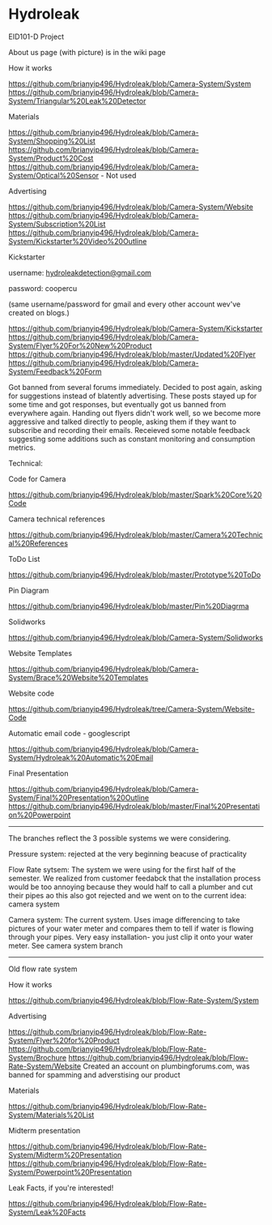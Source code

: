 Hydroleak
=========

EID101-D Project

About us page (with picture) is in the wiki page

How it works

https://github.com/brianyip496/Hydroleak/blob/Camera-System/System
https://github.com/brianyip496/Hydroleak/blob/Camera-System/Triangular%20Leak%20Detector

Materials

https://github.com/brianyip496/Hydroleak/blob/Camera-System/Shopping%20List
https://github.com/brianyip496/Hydroleak/blob/Camera-System/Product%20Cost
https://github.com/brianyip496/Hydroleak/blob/Camera-System/Optical%20Sensor  - Not used

Advertising

https://github.com/brianyip496/Hydroleak/blob/Camera-System/Website
https://github.com/brianyip496/Hydroleak/blob/Camera-System/Subscription%20List
https://github.com/brianyip496/Hydroleak/blob/Camera-System/Kickstarter%20Video%20Outline

Kickstarter 

username: hydroleakdetection@gmail.com

password: coopercu

(same username/password for gmail and every other account wev've created on blogs.)
            
https://github.com/brianyip496/Hydroleak/blob/Camera-System/Kickstarter
https://github.com/brianyip496/Hydroleak/blob/Camera-System/Flyer%20For%20New%20Product
https://github.com/brianyip496/Hydroleak/blob/master/Updated%20Flyer
https://github.com/brianyip496/Hydroleak/blob/Camera-System/Feedback%20Form

Got banned from several forums immediately. Decided to post again, asking for suggestions instead of blatently advertising.
These posts stayed up for some time and got responses, but eventually got us banned from everywhere again.
Handing out flyers didn't work well, so we become more aggressive and talked directly to people, asking them if they want
to subscribe and recording their emails. Receieved some notable feedback suggesting some additions such as constant monitoring and consumption metrics.

Technical:

Code for Camera

https://github.com/brianyip496/Hydroleak/blob/master/Spark%20Core%20Code

Camera technical references

https://github.com/brianyip496/Hydroleak/blob/master/Camera%20Technical%20References

ToDo List

https://github.com/brianyip496/Hydroleak/blob/master/Prototype%20ToDo

Pin Diagram

https://github.com/brianyip496/Hydroleak/blob/master/Pin%20Diagrma

Solidworks

https://github.com/brianyip496/Hydroleak/blob/Camera-System/Solidworks

Website Templates

https://github.com/brianyip496/Hydroleak/blob/Camera-System/Brace%20Website%20Templates

Website code

https://github.com/brianyip496/Hydroleak/tree/Camera-System/Website-Code

Automatic email code - googlescript

https://github.com/brianyip496/Hydroleak/blob/Camera-System/Hydroleak%20Automatic%20Email

Final Presentation

https://github.com/brianyip496/Hydroleak/blob/Camera-System/Final%20Presentation%20Outline
https://github.com/brianyip496/Hydroleak/blob/master/Final%20Presentation%20Powerpoint

__________________________________________________________________________________________________________________
The branches reflect the 3 possible systems we were considering. 

Pressure system: rejected at the very beginning beacuse of practicality

Flow Rate sytsem: The system we were using for the first half of the semester. We realized from customer feedabck that the installation process would be too annoying because they would half to call a plumber and cut their pipes ao this also got rejected and we went on to the current idea: camera system

Camera system: The current system. Uses image differencing to take pictures of your water meter and compares them to tell if water is flowing through your pipes. Very easy installation- you just clip it onto your water meter. See camera system branch

___________________________________________________________________________________________________________________

Old flow rate system 

How it works 

https://github.com/brianyip496/Hydroleak/blob/Flow-Rate-System/System

Advertising

https://github.com/brianyip496/Hydroleak/blob/Flow-Rate-System/Flyer%20for%20Product
https://github.com/brianyip496/Hydroleak/blob/Flow-Rate-System/Brochure
https://github.com/brianyip496/Hydroleak/blob/Flow-Rate-System/Website
Created an account on plumbingforums.com, was banned for spamming and adverstising our product

Materials

https://github.com/brianyip496/Hydroleak/blob/Flow-Rate-System/Materials%20List

Midterm presentation

https://github.com/brianyip496/Hydroleak/blob/Flow-Rate-System/Midterm%20Presentation
https://github.com/brianyip496/Hydroleak/blob/Flow-Rate-System/Powerpoint%20Presentation

Leak Facts, if you're interested!

https://github.com/brianyip496/Hydroleak/blob/Flow-Rate-System/Leak%20Facts

